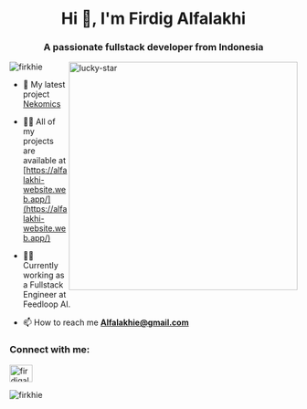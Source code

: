 <h1 align="center">Hi 👋, I'm Firdig Alfalakhi</h1>
<h3 align="center">A passionate fullstack developer from Indonesia</h3>
<img align="right" alt="lucky-star" width="400" src="https://media.tenor.com/2PB70c2DvQkAAAAC/lucky-star-anime.gif">

<p align="left"> <img src="https://komarev.com/ghpvc/?username=firkhie&label=Profile%20views&color=0e75b6&style=flat" alt="firkhie" /> </p>

- 🔭 My latest project [Nekomics](https://nekomics-app.web.app/)

- 👨‍💻 All of my projects are available at [https://alfalakhi-website.web.app/](https://alfalakhi-website.web.app/)

- 🧑‍💼 Currently working as a Fullstack Engineer at Feedloop AI.

- 📫 How to reach me **Alfalakhie@gmail.com**

<h3 align="left">Connect with me:</h3>
<p align="left">
<a href="https://linkedin.com/in/firdigalfalakhi" target="blank"><img align="center" src="https://raw.githubusercontent.com/rahuldkjain/github-profile-readme-generator/master/src/images/icons/Social/linked-in-alt.svg" alt="firdigalfalakhi" height="30" width="40" /></a>
</p>

<p><img align="center" src="https://github-readme-streak-stats.herokuapp.com/?user=firkhie&" alt="firkhie" /></p>

